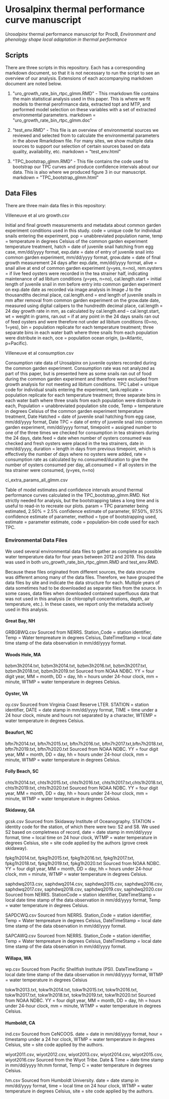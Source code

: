 # Urosalpinx thermal performance curve manuscript

*Urosalpinx* thermal performance manuscript for ProcB, *Environment and phenology shape local adaptation in thermal performance*

## Scripts

There are three scripts in this repository. Each has a corresponding markdown document, so that it is not necessary to run the script to see an overview of our analysis. Extensions of each accompanying markdown document are noted below. 

1) "uro_growth_rate_bin_rtpc_glmm.RMD" - This rmarkdown file contains the main statistical analysis used in this paper. This is where we fit models to thermal perofrmance data, extracted topt and MTP, and performed model selection on these variables with a set of extracted environmental parameters. markdown = "uro_growth_rate_bin_rtpc_glmm.doc"

2) "test_env.RMD" - This file is an overview of environmental sources we reviewed and selected from to calculate the environmental parameters in the above Rmarkdown file. For many sites, we show multiple data sources to support our selection of certain sources based on data quality, availability, etc. markdown = "test_env.html"

3) "TPC_bootstrap_glmm.RMD" - This file contains the code used to bootstrap our TPC curves and produce confidence intervals about our data. This is also where we produced figure 3 in our manuscript. markdown = "TPC_bootstrap_glmm.html"

## Data Files

There are three main data files in this repository:

Villeneuve et al uro growth.csv

Initial and final growth measurements and metadata about common garden experiment conditions used in this study. code = unique code for individual snails entering the experiment, pop = unabbreviated population name,  temp = temperature in degrees Celsius of the common garden experiment temperature treatment, hatch = date of juvenile snail hatching from egg case, mm/dd/yyyy format, exp.date = date of entry of juvenile snail into common garden experiment, mm/dd/yyyy format, grow.date = date of final growth measurement 24 days after exp.date, mm/dd/yyyy format, alive = snail alive at end of common garden experiment (y=yes, n=no), rem.oysters = if live feed oysters were recorded in the tea strainer half, indicating maintenance of ad libitum conditions (y=yes, n=no), cal.length.start = initial length of juvenile snail in mm before entry into common garden experiment on exp.date date as recorded via image analysis in Image J to the thousandths decimal place, cal.length.end = end length of juvenile snails in mm after removal from common garden experiment on the grow.date date, measured using digital calipers to the hundredth decimal place, cal.length = 24 day growth rate in mm, as calculated by cal.length.end – cal.lengt.start, wt = weight in grams, ran.out = if at any point in the 24 days snails ran out of feed oysters and were therefore not under ad libitum conditions (0=no, 1=yes), bin = population replicate for each temperature treatment; three separate bins in each water bath where three snails from each population were distribute in each, oce = population ocean origin, (a=Atlantic, p=Pacific).


Villeneuve et al consumption.csv

Consumption rate data of Urosalpinx on juvenile oysters recorded during the common garden experiment. Consumption rate was not analyzed as part of this paper, but is presented here as some snails ran out of food during the common garden experiment and therefore were excluded from growth analysis for not meeting ad libitum conditions. TPC Label = unique code for individual snails entering the experiment, tank.replicate = population replicate for each temperature treatment; three separate bins in each water bath where three snails from each population were distribute in each, Population = unabbreviated population site code, Temp = temperature in degrees Celsius of the common garden experiment temperature treatment, Date Hatched = date of juvenile snail hatching from egg case, mm/dd/yyyy format, Date TPC = date of entry of juvenile snail into common garden experiment, mm/dd/yyyy format, timepoint = assigned number to one of the three times we checked for consumption in tea strainers during the 24 days, date.feed = date when number of oysters consumed was checked and fresh oysters were placed in the tea strainers, date in mm/dd/yyyy, duration = length in days from previous timepoint, which is effectively the number of days where no oysters were added, rate = consumption rate as calculated by no.consumed/duration to give the number of oysters consumed per day, all.consumed = if all oysters in the tea strainer were consumed, (y=yes, n=no)

ci_extra_params_all_glmm.csv

Table of model estimates and confidence intervals around thermal performance curves calculated in the TPC_bootstrap_glmm.RMD. Not strictly needed for analysis, but the bootstrapping takes a long time and is useful to read-in to recreate our plots. param = TPC parameter being estimated,	2.50% = 2.5% confidence estimate of parameter,	97.50%, 97.5% confidence estimate of parameter,	method = type of bootstrapping used,	estimate = parameter estimate,	code = population-bin code used for each TPC.


### Environmental Data Files

We used several environmental data files to gather as complete as possible water temperature data for four years between 2012 and 2019. This data was used in both uro_growth_rate_bin_rtpc_glmm.RMD and test_env.RMD. 

Because these files originated from different sources, the data strucutre was different among many of the data files. Therefore, we have grouped the data files by site and indicate the data structure for each. Multiple years of data sometimes had to be downloaded as separate files from the source. In some cases, data files when downloaded contained superfluous data that was not used in this analysis (ie chlorophyll concentrations, depth, air temperature, etc.). In these cases, we report only the metadata actively used in this analysis. 

#### Great Bay, NH

GRBGBWQ.csv 
Sourced from NERRS. Station_Code = station identifier,	Temp = Water tempreature in degrees Celsius, DateTimeStamp = local date time stamp of the data observation in mm/dd/yyyy format.


#### Woods Hole, MA

bzbm3h2014.txt, bzbm3h2014.txt, bzbm3h2016.txt, bzbm3h2017.txt, bzbm3h2018.txt, bzbm3h2019.txt
Sourced from NOAA NDBC. YY = four digit year, MM = month, DD = day, hh = hours under 24-hour clock, mm = minute, WTMP = water temperature in degrees Celsius.  

#### Oyster, VA

oy.csv
Sourced from Virginia Coast Reserve LTER. STATION = station identifier, DATE = date stamp in mm/dd/yyyy format, TIME = time under a 24 hour clock, minute and hours not separated by a character, WTEMP = water temperature in degrees Celsius. 

#### Beaufort, NC

bftn7h2014.txt, bftn7h2015.txt, bftn7h2016.txt, bftn7h2017.txt,bftn7h2018.txt, bftn7h2019.txt, bftn7h2020.txt
Sourced from NOAA NDBC. YY = four digit year, MM = month, DD = day, hh = hours under 24-hour clock, mm = minute, WTMP = water temperature in degrees Celsius. 

#### Folly Beach, SC

chts1h2014.txt, chts1h2015.txt, chts1h2016.txt, chts1h2017.txt,chts1h2018.txt, chts1h2019.txt, chts1h2020.txt
Sourced from NOAA NDBC. YY = four digit year, MM = month, DD = day, hh = hours under 24-hour clock, mm = minute, WTMP = water temperature in degrees Celsius. 

#### Skidaway, GA

gcsk.csv
Sourced from Skidaway Institute of Oceanography. STATION = identity code for the station, of which there were two: S2 and S8. We used S2 based on completness of record, date = date stamp in mm/dd/yyyy format, time = local time on 24 hour clock, WTMP = water temperature in degrees Celsius, site = site code applied by the authors (grove creek skidaway).

fpkg1h2014.txt, fpkg1h2015.txt, fpkg1h2016.txt, fpkg1h2017.txt, fpkg1h2018.txt, fpkg1h2019.txt, fpkg1h2020.txt
Sourced from NOAA NDBC. YY = four digit year, MM = month, DD = day, hh = hours under 24-hour clock, mm = minute, WTMP = water temperature in degrees Celsius. 

saphdwq2013.csv, saphdwq2014.csv, saphdwq2015.csv, saphdwq2016.csv, saphdwq2017.csv, saphdwq2018.csv, saphdwq2019.csv, saphdwq2020.csv
Sourced from NERRS. StationCode = station identifier, DateTimeStamp = local date time stamp of the data observation in mm/dd/yyyy format, Temp = water temperature in degrees Celsius. 

SAPDCWQ.csv
Sourced from NERRS. Station_Code = station identifier,	Temp = Water tempreature in degrees Celsius, DateTimeStamp = local date time stamp of the data observation in mm/dd/yyyy format.

SAPCAWQ.csv
Sourced from NERRS. Station_Code = station identifier,	Temp = Water tempreature in degrees Celsius, DateTimeStamp = local date time stamp of the data observation in mm/dd/yyyy format.

#### Willapa, WA

wp.csv
Sourced from Pacific Shellfish Institute (PSI). DateTimeStamp = local date time stamp of the data observation in mm/dd/yyyy format, WTMP = water temperature in degrees Celsius

tokw1h2013.txt, tokw1h2014.txt, tokw1h2015.txt, tokw1h2016.txt, tokw1h2017.txt, tokw1h2018.txt, tokw1h2019.txt, tokw1h2020.txt
Sourced from NOAA NDBC. YY = four digit year, MM = month, DD = day, hh = hours under 24-hour clock, mm = minute, WTMP = water temperature in degrees Celsius. 

#### Humboldt, CA

ind.csv
Sourced from CeNCOOS. date = date in mm/dd/yyyy format, hour = 
timestamp under a 24 hor clock, WTMP = water temperature in degrees Celsius, site = site code applied by the authors.

wiyot2011.csv, wiyot2012.csv, wiyot2013.csv, wiyot2014.csv, wiyot2015.csv, wiyot2016.csv
Sourced from the Wiyot Tribe. Date & Time = date time stamp in mm/dd/yyyy hh:mm format, Temp C = water temperature in degrees Celsius.

hm.csv
Sourced from Humboldt University. date = date stamp in mm/dd/yyyy format, time = local time on 24 hour clock, WTMP = water temperature in degrees Celsius, site = site code applied by the authors.

 